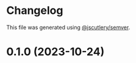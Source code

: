 # Changelog

This file was generated using [@jscutlery/semver](https://github.com/jscutlery/semver).

# 0.1.0 (2023-10-24)
